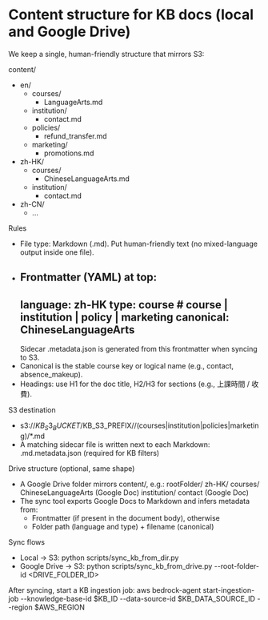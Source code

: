 # Content structure for KB docs (local and Google Drive)

We keep a single, human-friendly structure that mirrors S3:

content/
- en/
  - courses/
    - LanguageArts.md
  - institution/
    - contact.md
  - policies/
    - refund_transfer.md
  - marketing/
    - promotions.md
- zh-HK/
  - courses/
    - ChineseLanguageArts.md
  - institution/
    - contact.md
- zh-CN/
  - ...

Rules
- File type: Markdown (.md). Put human-friendly text (no mixed-language output inside one file).
- Frontmatter (YAML) at top:
  ---
  language: zh-HK
  type: course            # course | institution | policy | marketing
  canonical: ChineseLanguageArts
  ---
  Sidecar .metadata.json is generated from this frontmatter when syncing to S3.
- Canonical is the stable course key or logical name (e.g., contact, absence_makeup).
- Headings: use H1 for the doc title, H2/H3 for sections (e.g., 上課時間 / 收費).

S3 destination
- s3://$KB_S3_BUCKET/$KB_S3_PREFIX/<lang>/(courses|institution|policies|marketing)/*.md
- A matching sidecar file is written next to each Markdown:
  <file>.md.metadata.json (required for KB filters)

Drive structure (optional, same shape)
- A Google Drive folder mirrors content/, e.g.:
  rootFolder/
    zh-HK/
      courses/
        ChineseLanguageArts (Google Doc)
      institution/
        contact (Google Doc)
- The sync tool exports Google Docs to Markdown and infers metadata from:
  - Frontmatter (if present in the document body), otherwise
  - Folder path (language and type) + filename (canonical)

Sync flows
- Local → S3:
  python scripts/sync_kb_from_dir.py
- Google Drive → S3:
  python scripts/sync_kb_from_drive.py --root-folder-id <DRIVE_FOLDER_ID>

After syncing, start a KB ingestion job:
aws bedrock-agent start-ingestion-job --knowledge-base-id $KB_ID --data-source-id $KB_DATA_SOURCE_ID --region $AWS_REGION